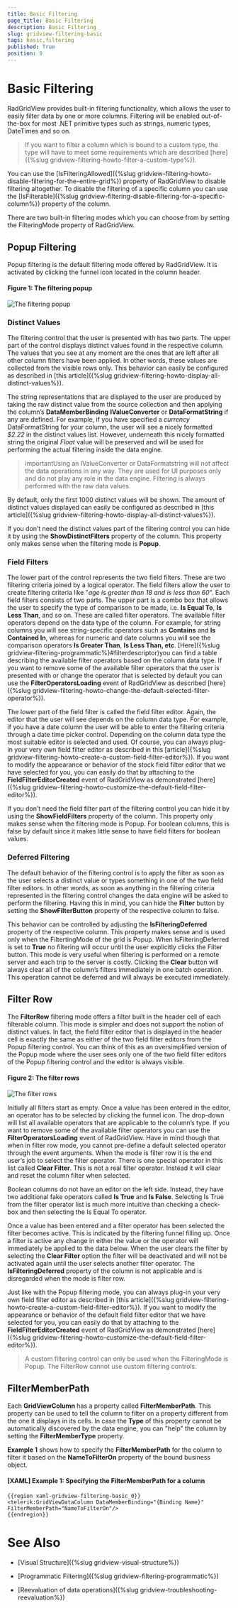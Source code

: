 ```yaml
---
title: Basic Filtering
page_title: Basic Filtering
description: Basic Filtering
slug: gridview-filtering-basic
tags: basic,filtering
published: True
position: 9
---
```


# Basic Filtering

RadGridView provides built-in filtering functionality, which allows the user to easily filter data by one or more columns. Filtering will be enabled out-of-the-box for most .NET primitive types such as strings, numeric types, DateTimes and so on.

> If you want to filter a column which is bound to a custom type, the type will have to meet some requirements which are described [here]({%slug gridview-filtering-howto-filter-a-custom-type%}). 

You can use the [IsFilteringAllowed]({%slug gridview-filtering-howto-disable-filtering-for-the-entire-grid%}) property of RadGridView to disable filtering altogether. To disable the filtering of a specific column you can use the [IsFilterable]({%slug gridview-filtering-disable-filtering-for-a-specific-column%}) property of the column.

There are two built-in filtering modes which you can choose from by setting the FilteringMode property of RadGridView.

## Popup Filtering

Popup filtering is the default filtering mode offered by RadGridView. It is activated by clicking the funnel icon located in the column header.

#### __Figure 1: The filtering popup__

![The filtering popup](images/gridview_filtering_basic_01.png)

### Distinct Values

The filtering control that the user is presented with has two parts. The upper part of the control displays distinct values found in the respective column. The values that you see at any moment are the ones that are left after all other column filters have been applied. In other words, these values are collected from the visible rows only. This behavior can easily be configured as described in [this article]({%slug gridview-filtering-howto-display-all-distinct-values%}).

The string representations that are displayed to the user are produced by taking the raw distinct value from the source collection and then applying the column’s **DataMemberBinding** **IValueConverter** or **DataFormatString** if any are defined. For example, if you have specified a *currency* DataFormatString for your column, the user will see a nicely formatted *$2.22* in the distinct values list. However, underneath this nicely formatted string the original *Float* value will be preserved and will be used for performing the actual filtering inside the data engine. 

>importantUsing an IValueConverter or DataFormatstring will not affect the data operations in any way. They are used for UI purposes only and do not play any role in the data engine. Filtering is always performed with the raw data values.

By default, only the first 1000 distinct values will be shown. The amount of distinct values displayed can easily be configured as described in [this article]({%slug gridview-filtering-howto-display-all-distinct-values%}).

If you don’t need the distinct values part of the filtering control you can hide it by using the **ShowDistinctFilters** property of the column. This property only makes sense when the filtering mode is **Popup**.

### Field Filters

The lower part of the control represents the two field filters. These are two filtering criteria joined by a logical operator. The field filters allow the user to create filtering criteria like "*age is greater than 18 and is less than 60*". Each field filters consists of two parts. The upper part is a combo box that allows the user to specify the type of comparison to be made, i.e. **Is Equal To**, **Is Less Than**, and so on. These are called filter operators. The available filter operators depend on the data type of the column. For example, for string columns you will see string-specific operators such as **Contains** and **Is Contained In**, whereas for numeric and date columns you will see the comparison operators **Is Greater Than**, **Is Less Than, etc**. [Here]({%slug gridview-filtering-programmatic%}#filterdescriptor)you can find a table describing the available filter operators based on the column data type. If you want to remove some of the available filter operators that the user is presented with or change the operator that is selected by default you can use the **FilterOperatorsLoading** event of RadGridView as described [here]({%slug gridview-filtering-howto-change-the-default-selected-filter-operator%}).

The lower part of the field filter is called the field filter editor. Again, the editor that the user will see depends on the column data type. For example, if you have a date column the user will be able to enter the filtering criteria through a date time picker control. Depending on the column data type the most suitable editor is selected and used. Of course, you can always plug-in your very own field filter editor as described in this [article]({%slug gridview-filtering-howto-create-a-custom-field-filter-editor%}). If you want to modify the appearance or behavior of the stock field filter editor that we have selected for you, you can easily do that by attaching to the **FieldFilterEditorCreated** event of RadGridView as demonstrated [here]({%slug gridview-filtering-howto-customize-the-default-field-filter-editor%}).

If you don’t need the field filter part of the filtering control you can hide it by using the **ShowFieldFilters** property of the column. This property only makes sense when the filtering mode is Popup. For boolean columns, this is false by default since it makes little sense to have field filters for boolean values.

### Deferred Filtering

The default behavior of the filtering control is to apply the filter as soon as the user selects a distinct value or types something in one of the two field filter editors. In other words, as soon as anything in the filtering criteria represented in the filtering control changes the data engine will be asked to perform the filtering. Having this in mind, you can hide the **Filter** button by setting the **ShowFilterButton** property of the respective column to false.

This behavior can be controlled by adjusting the **IsFilteringDeferred** property of the respective column. This property makes sense and is used only when the FiltertingMode of the grid is Popup. When IsFilteringDeferred is set to **True** no filtering will occur until the user explicitly clicks the Filter button. This mode is very useful when filtering is performed on a remote server and each trip to the server is costly. Clicking the **Clear** button will always clear all of the column’s filters immediately in one batch operation. This operation cannot be deferred and will always be executed immediately.

## Filter Row

The **FilterRow** filtering mode offers a filter built in the header cell of each filterable column. This mode is simpler and does not support the notion of distinct values. In fact, the field filter editor that is displayed in the header cell is exactly the same as either of the two field filter editors from the Popup filtering control. You can think of this as an oversimplified version of the Popup mode where the user sees only one of the two field filter editors of the Popup filtering control and the editor is always visible.

#### __Figure 2: The filter rows__

![The filter rows](images/gridview_filtering_basic_02.png)

Initially all filters start as empty. Once a value has been entered in the editor, an operator has to be selected by clicking the funnel icon. The drop-down will list all available operators that are applicable to the column’s type. If you want to remove some of the available filter operators you can use the **FilterOperatorsLoading** event of RadGridView. Have in mind though that when in filter row mode, you cannot pre-define a default selected operator through the event arguments. When the mode is filter row it is the end user’s job to select the filter operator. There is one special operator in this list called **Clear Filter**. This is not a real filter operator. Instead it will clear and reset the column filter when selected.

Boolean columns do not have an editor on the left side. Instead, they have two additional fake operators called **Is True** and **Is False**. Selecting Is True from the filter operator list is much more intuitive than checking a check-box and then selecting the Is Equal To operator.

Once a value has been entered and a filter operator has been selected the filter becomes active. This is indicated by the filtering funnel filling up. Once a filter is active any change in either the value or the operator will immediately be applied to the data below. When the user clears the filter by selecting the **Clear Filter** option the filter will be deactivated and will not be activated again until the user selects another filter operator. The **IsFilteringDeferred** property of the column is not applicable and is disregarded when the mode is filter row.

Just like with the Popup filtering mode, you can always plug-in your very own field filter editor as described in [this article]({%slug gridview-filtering-howto-create-a-custom-field-filter-editor%}). If you want to modify the appearance or behavior of the default field filter editor that we have selected for you, you can easily do that by attaching to the **FieldFilterEditorCreated** event of RadGridView as demonstrated [here]({%slug gridview-filtering-howto-customize-the-default-field-filter-editor%}).

>A custom filtering control can only be used when the FilteringMode is Popup. The FilterRow cannot use custom filtering controls.

## FilterMemberPath

Each **GridViewColumn** has a property called **FilterMemberPath**. This property can be used to tell the column to filter on a property different from the one it displays in its cells. In case the **Type** of this property cannot be automatically discovered by the data engine, you can "help" the column by setting the **FilterMemberType** property.

__Example 1__ shows how to specify the **FilterMemberPath** for the column to filter it based on the **NameToFilterOn** property of the bound business object.
        

#### __[XAML] Example 1: Specifying the FilterMemberPath for a column__

	{{region xaml-gridview-filtering-basic_0}}
	<telerik:GridViewDataColumn DataMemberBinding="{Binding Name}" FilterMemberPath="NameToFilterOn"/>
	{{endregion}}

# See Also

 * [Visual Structure]({%slug gridview-visual-structure%})

 * [Programmatic Filtering]({%slug gridview-filtering-programmatic%})

 * [Reevaluation of data operations]({%slug gridview-troubleshooting-reevaluation%})
